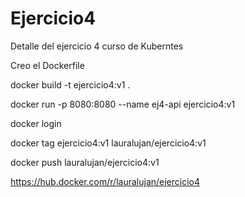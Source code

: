 # Ejercicio4
Detalle del ejercicio 4 curso de Kuberntes

Creo el Dockerfile

docker build -t ejercicio4:v1 .

docker run -p 8080:8080 --name ej4-api ejercicio4:v1


docker login

docker tag ejercicio4:v1 lauralujan/ejercicio4:v1

docker push lauralujan/ejercicio4:v1


https://hub.docker.com/r/lauralujan/ejercicio4
